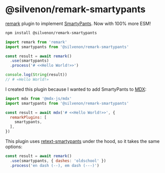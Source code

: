 # @silvenon/remark-smartypants

[remark] plugin to implement [SmartyPants]. Now with 100% more ESM!

```sh
npm install @silvenon/remark-smartypants
```

```js
import remark from 'remark'
import smartypants from '@silvenon/remark-smartypants'

const result = await remark()
  .use(smartypants)
  .process('# <<Hello World!>>')

console.log(String(result))
// # «Hello World!»
```

I created this plugin because I wanted to add SmartyPants to [MDX]:

```js
import mdx from '@mdx-js/mdx'
import smartypants from '@silvenon/remark-smartypants'

const result = await mdx('# <<Hello World!>>', {
  remarkPlugins: [
    smartypants,
  ],
})
```

This plugin uses [retext-smartypants](https://github.com/retextjs/retext-smartypants) under the hood, so it takes the same options:

```js
const result = await remark()
  .use(smartypants, { dashes: 'oldschool' })
  .process('en dash (--), em dash (---)')
```

[remark]: https://remark.js.org
[SmartyPants]: https://daringfireball.net/projects/smartypants
[MDX]: https://mdxjs.com
